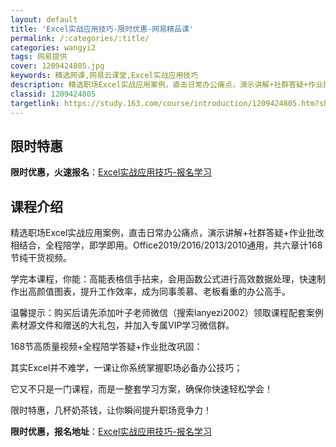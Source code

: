 ```yaml
---
layout: default
title: 'Excel实战应用技巧-限时优惠-网易精品课'
permalink: /:categories/:title/
categories: wangyi2
tags: 网易提供
cover: 1209424805.jpg
keywords: 精选网课,网易云课堂,Excel实战应用技巧
description: 精选职场Excel实战应用案例，直击日常办公痛点，演示讲解+社群答疑+作业批改相结合，全程陪学，即学即用。Office2
classid: 1209424805
targetlink: https://study.163.com/course/introduction/1209424805.htm?share=1&shareId=1025206652&utm_campaign=share&utm_medium=iphoneShare&utm_source=&utm_u=1025206652
---
```


## 限时特惠

**限时优惠，火速报名**：[Excel实战应用技巧-报名学习](https://study.163.com/course/introduction/1209424805.htm?share=1&shareId=1025206652&utm_campaign=share&utm_medium=iphoneShare&utm_source=&utm_u=1025206652)

## 课程介绍

精选职场Excel实战应用案例，直击日常办公痛点，演示讲解+社群答疑+作业批改相结合，全程陪学，即学即用。Office2019/2016/2013/2010通用，共六章计168节纯干货视频。



学完本课程，你能：高能表格信手拈来，会用函数公式进行高效数据处理，快速制作出高颜值图表，提升工作效率，成为同事羡慕、老板看重的办公高手。



温馨提示：购买后请先添加叶子老师微信（搜索lanyezi2002）领取课程配套案例素材源文件和赠送的大礼包，并加入专属VIP学习微信群。



168节高质量视频+全程陪学答疑+作业批改巩固：

其实Excel并不难学，一课让你系统掌握职场必备办公技巧；

它又不只是一门课程，而是一整套学习方案，确保你快速轻松学会！



限时特惠，几杯奶茶钱，让你瞬间提升职场竞争力！

**限时优惠，报名地址**：[Excel实战应用技巧-报名学习](https://study.163.com/course/introduction/1209424805.htm?share=1&shareId=1025206652&utm_campaign=share&utm_medium=iphoneShare&utm_source=&utm_u=1025206652)

